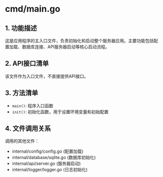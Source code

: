 # cmd/main.go

## 1. 功能描述
这是应用程序的主入口文件，负责初始化和启动整个服务器应用。主要功能包括配置加载、数据库连接、API服务器启动等核心启动流程。

## 2. API接口清单
该文件作为入口文件，不直接提供API接口。

## 3. 方法清单
- `main()`: 程序入口函数
- `init()`: 初始化函数，用于设置环境变量和初始配置

## 4. 文件调用关系
调用的其他文件：
- internal/config/config.go (配置加载)
- internal/database/sqlite.go (数据库初始化)
- internal/api/server.go (服务器启动)
- internal/logger/logger.go (日志初始化) 